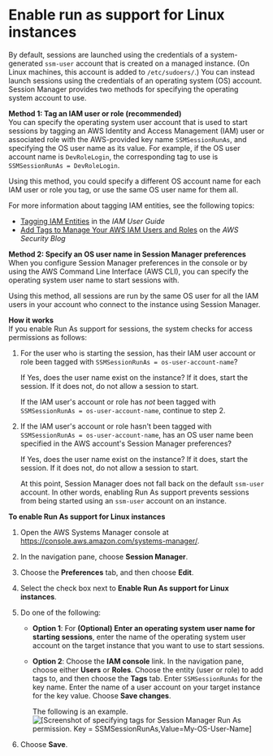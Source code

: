 # Enable run as support for Linux instances<a name="session-preferences-run-as"></a>

By default, sessions are launched using the credentials of a system\-generated `ssm-user` account that is created on a managed instance\. \(On Linux machines, this account is added to `/etc/sudoers/`\.\) You can instead launch sessions using the credentials of an operating system \(OS\) account\. Session Manager provides two methods for specifying the operating system account to use\.

**Method 1: Tag an IAM user or role \(recommended\)**  
You can specify the operating system user account that is used to start sessions by tagging an AWS Identity and Access Management \(IAM\) user or associated role with the AWS\-provided key name `SSMSessionRunAs`, and specifying the OS user name as its value\. For example, if the OS user account name is `DevRoleLogin`, the corresponding tag to use is `SSMSessionRunAs = DevRoleLogin`\.

Using this method, you could specify a different OS account name for each IAM user or role you tag, or use the same OS user name for them all\.

For more information about tagging IAM entities, see the following topics:
+ [Tagging IAM Entities](https://docs.aws.amazon.com/IAM/latest/UserGuide/id_tags.html) in the *IAM User Guide*
+ [Add Tags to Manage Your AWS IAM Users and Roles](http://aws.amazon.com/blogs/security/add-tags-to-manage-your-aws-iam-users-and-roles/) on the *AWS Security Blog*

**Method 2: Specify an OS user name in Session Manager preferences**  
When you configure Session Manager preferences in the console or by using the AWS Command Line Interface \(AWS CLI\), you can specify the operating system user name to start sessions with\. 

Using this method, all sessions are run by the same OS user for all the IAM users in your account who connect to the instance using Session Manager\.

**How it works**  
If you enable Run As support for sessions, the system checks for access permissions as follows:

1. For the user who is starting the session, has their IAM user account or role been tagged with `SSMSessionRunAs = os-user-account-name`?

   If Yes, does the user name exist on the instance? If it does, start the session\. If it does not, do not allow a session to start\.

   If the IAM user's account or role has *not* been tagged with `SSMSessionRunAs = os-user-account-name`, continue to step 2\.

1. If the IAM user's account or role hasn't been tagged with `SSMSessionRunAs = os-user-account-name`, has an OS user name been specified in the AWS account's Session Manager preferences?

   If Yes, does the user name exist on the instance? If it does, start the session\. If it does not, do not allow a session to start\. 

   At this point, Session Manager does not fall back on the default `ssm-user` account\. In other words, enabling Run As support prevents sessions from being started using an `ssm-user` account on an instance\.

**To enable Run As support for Linux instances**

1. Open the AWS Systems Manager console at [https://console\.aws\.amazon\.com/systems\-manager/](https://console.aws.amazon.com/systems-manager/)\.

1. In the navigation pane, choose **Session Manager**\.

1. Choose the **Preferences** tab, and then choose **Edit**\.

1. Select the check box next to **Enable Run As support for Linux instances**\.

1. Do one of the following:
   + **Option 1**: For **\(Optional\) Enter an operating system user name for starting sessions**, enter the name of the operating system user account on the target instance that you want to use to start sessions\.
   + **Option 2**: Choose the **IAM console** link\. In the navigation pane, choose either **Users** or **Roles**\. Choose the entity \(user or role\) to add tags to, and then choose the **Tags** tab\. Enter `SSMSessionRunAs` for the key name\. Enter the name of a user account on your target instance for the key value\. Choose **Save changes**\. 

     The following is an example\.  
![\[Screenshot of specifying tags for Session Manager Run As permission. Key = SSMSessionRunAs,Value=My-OS-User-Name\]](http://docs.aws.amazon.com/systems-manager/latest/userguide/images/ssn-run-as-tags.png)

1. Choose **Save**\.
